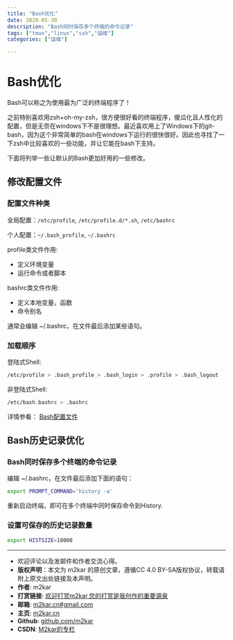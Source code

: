 ```yaml
---
title: "Bash优化"
date: 2020-05-30
description: "Bash同时保存多个终端的命令记录"
tags: ["tmux","linux","ssh","运维"]
categories: ["运维"]

---
```


# Bash优化

Bash可以称之为使用最为广泛的终端程序了！

之前特别喜欢用zsh+oh-my-zsh，很方便很好看的终端程序，傻瓜化且人性化的配置，但是无奈在windows下不是很理想。最近喜欢用上了Windows下的git-bash，因为这个非常简单的bash在windows下运行的很快很好。因此也寻找了一下zsh中比较喜欢的一些功能，并让它能在bash下支持。

下面将列举一些让默认的Bash更加好用的一些修改。

## 修改配置文件

### 配置文件种类

全局配置：`/etc/profile`, `/etc/profile.d/*.sh`, `/etc/bashrc`

个人配置：`~/.bash_profile`,  `~/.bashrc`

profile类文件作用:

- 定义环境变量
- 运行命令或者脚本

bashrc类文件作用:

- 定义本地变量，函数
- 命令别名

通常会编辑 ~/.bashrc，在文件最后添加某些语句。

### 加载顺序

登陆式Shell: 

```bash
/etc/profile > .bash_profile > .bash_login > .profile > .bash_logout
```

非登陆式Shell:

```bash
/etc/bash.bashrc > .bashrc
```

详情参看： [Bash配置文件][1]

## Bash历史记录优化

### Bash同时保存多个终端的命令记录

编辑 ~/.bashrc，在文件最后添加下面的语句：

```bash
export PROMPT_COMMAND='history -a'
```

重新启动终端，即可在多个终端中同时保存命令到History.


### 设置可保存的历史记录数量
```bash
export HISTSIZE=10000
```


[1]: https://www.cnblogs.com/zhaojiedi1992/p/zhaojiedi_linux_010.html

-------

- 欢迎评论以及发邮件和作者交流心得。
- **版权声明**：本文为 m2kar 的原创文章，遵循CC 4.0 BY-SA版权协议，转载请附上原文出处链接及本声明。
- **作者**: m2kar
- **打赏链接**: [欢迎打赏m2kar,您的打赏是我创作的重要源泉](http://m2kar-cn.mikecrm.com/wy97haW)
- **邮箱**: [m2kar.cn#gmail.com](mailto:m2kar.cn@gmail.com)
- **主页**: [m2kar.cn](https://m2kar.cn)
- **Github**: [github.com/m2kar](https://github.com/m2kar)
- **CSDN**: [M2kar的专栏](https://m2kar.blog.csdn.net)
